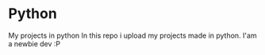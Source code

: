 # Python
My projects in python
In this repo i upload my projects made in python. I'am a newbie dev :P
